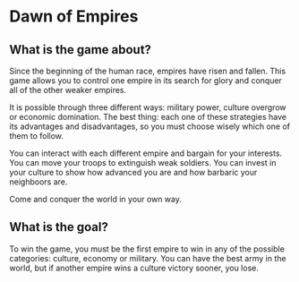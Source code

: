 # Dawn of Empires

## What is the game about?

Since the beginning of the human race, empires have risen and fallen. This game allows you to control one empire in its search for glory and conquer all of the other weaker empires.

It is possible through three different ways: military power, culture overgrow or economic domination. The best thing: each one of these strategies have its advantages and disadvantages, so you must choose wisely which one of them to follow.

You can interact with each different empire and bargain for your interests. You can move your troops to extinguish weak soldiers. You can invest in your culture to show how advanced you are and how barbaric your neighboors are.

Come and conquer the world in your own way.

## What is the **goal**?

To win the game, you must be the first empire to win in any of the possible categories: culture, economy or military. You can have the best army in the world, but if another empire wins a culture victory sooner, you lose.
